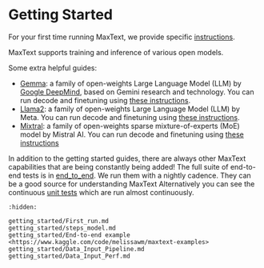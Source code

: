 # Getting Started

For your first time running MaxText, we provide specific [instructions](getting_started/First_run.md).

MaxText supports training and inference of various open models.

Some extra helpful guides:
* [Gemma](https://ai.google.dev/gemma): a family of open-weights Large Language Model (LLM) by [Google DeepMind](https://deepmind.google/), based on Gemini research and technology. You can run decode and finetuning using [these instructions](https://github.com/AI-Hypercomputer/maxtext/blob/main/end_to_end/tpu/gemma/Run_Gemma.md).
* [Llama2](https://llama.meta.com/llama2/): a family of open-weights Large Language Model (LLM) by Meta. You can run decode and finetuning using [these instructions](https://github.com/AI-Hypercomputer/maxtext/blob/main/getting_started/Run_Llama2.md).
* [Mixtral](https://mistral.ai/news/mixtral-of-experts/): a family of open-weights sparse mixture-of-experts (MoE) model by Mistral AI. You can run decode and finetuning using [these instructions](https://github.com/AI-Hypercomputer/maxtext/blob/main/end_to_end/tpu/mixtral/Run_Mixtral.md)

In addition to the getting started guides, there are always other MaxText capabilities that are being constantly being added! The full suite of end-to-end tests is in [end_to_end](https://github.com/AI-Hypercomputer/maxtext/blob/main/end_to_end). We run them with a nightly cadence. They can be a good source for understanding MaxText Alternatively you can see the continuous [unit tests](https://github.com/AI-Hypercomputer/maxtext/blob/main/.github/workflows/UnitTests.yml) which are run almost continuously.

```{toctree}
:hidden:

getting_started/First_run.md
getting_started/steps_model.md
getting_started/End-to-end example <https://www.kaggle.com/code/melissawm/maxtext-examples>
getting_started/Data_Input_Pipeline.md
getting_started/Data_Input_Perf.md
```
